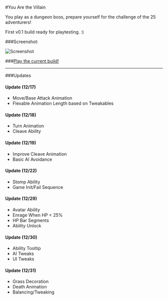 #You Are the Villain

You play as a dungeon boss, prepare yourself for the challenge of the 25 adventurers!

First v0.1 build ready for playtesting. :)

###Screenshot:

![Screenshot](https://raw.github.com/Lizdo/Project-YouAreTheVillian/master/Export/Screenshot.png)

###[Play the current build!](http://htmlpreview.github.com/?https://github.com/Lizdo/Project-YouAreTheVillian/blob/master/Export/Export.html)

------

###Updates

#### Update (12/17)

- Move/Base Attack Animation
- Flexable Animation Length based on Tweakables

#### Update (12/18)

- Turn Animation
- Cleave Ability

#### Update (12/19)

- Improve Cleave Animation
- Basic AI Avoidance

#### Update (12/22)

- Stomp Ability
- Game Init/Fail Sequence

#### Update (12/29)

- Avatar Ability
- Enrage When HP < 25%
- HP Bar Segments
- Ability Unlock

#### Update (12/30)

- Ability Tooltip
- AI Tweaks
- UI Tweaks

#### Update (12/31)

- Grass Decoration
- Death Animation
- Balancing/Tweaking